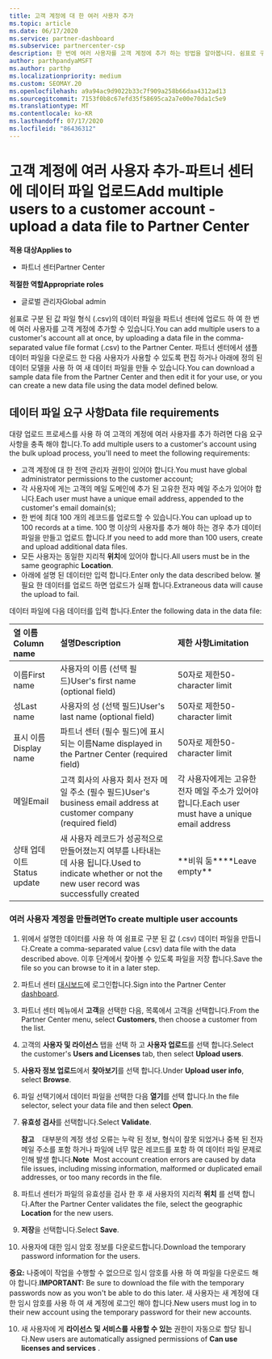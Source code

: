 ```yaml
---
title: 고객 계정에 대 한 여러 사용자 추가
ms.topic: article
ms.date: 06/17/2020
ms.service: partner-dashboard
ms.subservice: partnercenter-csp
description: 한 번에 여러 사용자를 고객 계정에 추가 하는 방법을 알아봅니다. 쉼표로 구분 된 값 (.csv) 파일 형식을 사용 하 여 파트너 센터에 데이터 파일을 업로드 합니다.
author: parthpandyaMSFT
ms.author: parthp
ms.localizationpriority: medium
ms.custom: SEOMAY.20
ms.openlocfilehash: a9a94ac9d9022b33c7f909a258b66daa4312ad13
ms.sourcegitcommit: 7153f0b8c67efd35f58695ca2a7e00e70da1c5e9
ms.translationtype: MT
ms.contentlocale: ko-KR
ms.lasthandoff: 07/17/2020
ms.locfileid: "86436312"
---
```

# <a name="add-multiple-users-to-a-customer-account---upload-a-data-file-to-partner-center"></a><span data-ttu-id="7ef90-104">고객 계정에 여러 사용자 추가-파트너 센터에 데이터 파일 업로드</span><span class="sxs-lookup"><span data-stu-id="7ef90-104">Add multiple users to a customer account - upload a data file to Partner Center</span></span>

<span data-ttu-id="7ef90-105">**적용 대상**</span><span class="sxs-lookup"><span data-stu-id="7ef90-105">**Applies to**</span></span>

- <span data-ttu-id="7ef90-106">파트너 센터</span><span class="sxs-lookup"><span data-stu-id="7ef90-106">Partner Center</span></span>

<span data-ttu-id="7ef90-107">**적절한 역할**</span><span class="sxs-lookup"><span data-stu-id="7ef90-107">**Appropriate roles**</span></span>

- <span data-ttu-id="7ef90-108">글로벌 관리자</span><span class="sxs-lookup"><span data-stu-id="7ef90-108">Global admin</span></span>

<span data-ttu-id="7ef90-109">쉼표로 구분 된 값 파일 형식 (.csv)의 데이터 파일을 파트너 센터에 업로드 하 여 한 번에 여러 사용자를 고객 계정에 추가할 수 있습니다.</span><span class="sxs-lookup"><span data-stu-id="7ef90-109">You can add multiple users to a customer's account all at once, by uploading a data file in the comma-separated value file format (.csv) to the Partner Center.</span></span> <span data-ttu-id="7ef90-110">파트너 센터에서 샘플 데이터 파일을 다운로드 한 다음 사용자가 사용할 수 있도록 편집 하거나 아래에 정의 된 데이터 모델을 사용 하 여 새 데이터 파일을 만들 수 있습니다.</span><span class="sxs-lookup"><span data-stu-id="7ef90-110">You can download a sample data file from the Partner Center and then edit it for your use, or you can create a new data file using the data model defined below.</span></span>

## <a name="data-file-requirements"></a><a href="" id="creatingtheimportcsvfile"></a><span data-ttu-id="7ef90-111">데이터 파일 요구 사항</span><span class="sxs-lookup"><span data-stu-id="7ef90-111">Data file requirements</span></span>

<span data-ttu-id="7ef90-112">대량 업로드 프로세스를 사용 하 여 고객의 계정에 여러 사용자를 추가 하려면 다음 요구 사항을 충족 해야 합니다.</span><span class="sxs-lookup"><span data-stu-id="7ef90-112">To add multiple users to a customer's account using the bulk upload process, you'll need to meet the following requirements:</span></span>

- <span data-ttu-id="7ef90-113">고객 계정에 대 한 전역 관리자 권한이 있어야 합니다.</span><span class="sxs-lookup"><span data-stu-id="7ef90-113">You must have global administrator permissions to the customer account;</span></span>
- <span data-ttu-id="7ef90-114">각 사용자에 게는 고객의 메일 도메인에 추가 된 고유한 전자 메일 주소가 있어야 합니다.</span><span class="sxs-lookup"><span data-stu-id="7ef90-114">Each user must have a unique email address, appended to the customer's email domain(s);</span></span>
- <span data-ttu-id="7ef90-115">한 번에 최대 100 개의 레코드를 업로드할 수 있습니다.</span><span class="sxs-lookup"><span data-stu-id="7ef90-115">You can upload up to 100 records at a time.</span></span> <span data-ttu-id="7ef90-116">100 명 이상의 사용자를 추가 해야 하는 경우 추가 데이터 파일을 만들고 업로드 합니다.</span><span class="sxs-lookup"><span data-stu-id="7ef90-116">If you need to add more than 100 users, create and upload additional data files.</span></span>
- <span data-ttu-id="7ef90-117">모든 사용자는 동일한 지리적 **위치**에 있어야 합니다.</span><span class="sxs-lookup"><span data-stu-id="7ef90-117">All users must be in the same geographic **Location**.</span></span>
- <span data-ttu-id="7ef90-118">아래에 설명 된 데이터만 입력 합니다.</span><span class="sxs-lookup"><span data-stu-id="7ef90-118">Enter only the data described below.</span></span> <span data-ttu-id="7ef90-119">불필요 한 데이터를 업로드 하면 업로드가 실패 합니다.</span><span class="sxs-lookup"><span data-stu-id="7ef90-119">Extraneous data will cause the upload to fail.</span></span>

<span data-ttu-id="7ef90-120">데이터 파일에 다음 데이터를 입력 합니다.</span><span class="sxs-lookup"><span data-stu-id="7ef90-120">Enter the following data in the data file:</span></span>

| <span data-ttu-id="7ef90-121">**열 이름**</span><span class="sxs-lookup"><span data-stu-id="7ef90-121">**Column name**</span></span> | <span data-ttu-id="7ef90-122">**설명**</span><span class="sxs-lookup"><span data-stu-id="7ef90-122">**Description**</span></span>  | <span data-ttu-id="7ef90-123">**제한 사항**</span><span class="sxs-lookup"><span data-stu-id="7ef90-123">**Limitation**</span></span>  |
|:-------- |:------  |:----- |
| <span data-ttu-id="7ef90-124">이름</span><span class="sxs-lookup"><span data-stu-id="7ef90-124">First name</span></span>  | <span data-ttu-id="7ef90-125">사용자의 이름 (선택 필드)</span><span class="sxs-lookup"><span data-stu-id="7ef90-125">User's first name (optional field)</span></span>  | <span data-ttu-id="7ef90-126">50자로 제한</span><span class="sxs-lookup"><span data-stu-id="7ef90-126">50-character limit</span></span>  |
| <span data-ttu-id="7ef90-127">성</span><span class="sxs-lookup"><span data-stu-id="7ef90-127">Last name</span></span>  | <span data-ttu-id="7ef90-128">사용자의 성 (선택 필드)</span><span class="sxs-lookup"><span data-stu-id="7ef90-128">User's last name (optional field)</span></span>  | <span data-ttu-id="7ef90-129">50자로 제한</span><span class="sxs-lookup"><span data-stu-id="7ef90-129">50-character limit</span></span>  |
| <span data-ttu-id="7ef90-130">표시 이름</span><span class="sxs-lookup"><span data-stu-id="7ef90-130">Display name</span></span>    | <span data-ttu-id="7ef90-131">파트너 센터 (필수 필드)에 표시 되는 이름</span><span class="sxs-lookup"><span data-stu-id="7ef90-131">Name displayed in the Partner Center (required field)</span></span>                            | <span data-ttu-id="7ef90-132">50자로 제한</span><span class="sxs-lookup"><span data-stu-id="7ef90-132">50-character limit</span></span>                         |
| <span data-ttu-id="7ef90-133">메일</span><span class="sxs-lookup"><span data-stu-id="7ef90-133">Email</span></span>   | <span data-ttu-id="7ef90-134">고객 회사의 사용자 회사 전자 메일 주소 (필수 필드)</span><span class="sxs-lookup"><span data-stu-id="7ef90-134">User's business email address at customer company (required field)</span></span>           | <span data-ttu-id="7ef90-135">각 사용자에게는 고유한 전자 메일 주소가 있어야 합니다.</span><span class="sxs-lookup"><span data-stu-id="7ef90-135">Each user must have a unique email address</span></span> |
| <span data-ttu-id="7ef90-136">상태 업데이트</span><span class="sxs-lookup"><span data-stu-id="7ef90-136">Status update</span></span>   | <span data-ttu-id="7ef90-137">새 사용자 레코드가 성공적으로 만들어졌는지 여부를 나타내는 데 사용 됩니다.</span><span class="sxs-lookup"><span data-stu-id="7ef90-137">Used to indicate whether or not the new user record was successfully created</span></span> | <span data-ttu-id="7ef90-138">\*\*비워 둠\*\*</span><span class="sxs-lookup"><span data-stu-id="7ef90-138">\*\*Leave empty\*\*</span></span>                        |

### <a name="to-create-multiple-user-accounts"></a><a href="" id="createmultipleuseraccounts"></a><span data-ttu-id="7ef90-139">여러 사용자 계정을 만들려면</span><span class="sxs-lookup"><span data-stu-id="7ef90-139">To create multiple user accounts</span></span>

<a href="" id="creatingtheaccounts"></a>

1. <span data-ttu-id="7ef90-140">위에서 설명한 데이터를 사용 하 여 쉼표로 구분 된 값 (.csv) 데이터 파일을 만듭니다.</span><span class="sxs-lookup"><span data-stu-id="7ef90-140">Create a comma-separated value (.csv) data file with the data described above.</span></span> <span data-ttu-id="7ef90-141">이후 단계에서 찾아볼 수 있도록 파일을 저장 합니다.</span><span class="sxs-lookup"><span data-stu-id="7ef90-141">Save the file so you can browse to it in a later step.</span></span>

2. <span data-ttu-id="7ef90-142">파트너 센터 [대시보드](https://partner.microsoft.com/dashboard)에 로그인합니다.</span><span class="sxs-lookup"><span data-stu-id="7ef90-142">Sign into the Partner Center [dashboard](https://partner.microsoft.com/dashboard).</span></span>

3. <span data-ttu-id="7ef90-143">파트너 센터 메뉴에서 **고객**을 선택한 다음, 목록에서 고객을 선택합니다.</span><span class="sxs-lookup"><span data-stu-id="7ef90-143">From the Partner Center menu, select **Customers**, then choose a customer from the list.</span></span>

4. <span data-ttu-id="7ef90-144">고객의 **사용자 및 라이선스** 탭을 선택 하 고 **사용자 업로드**를 선택 합니다.</span><span class="sxs-lookup"><span data-stu-id="7ef90-144">Select the customer's **Users and Licenses** tab, then select **Upload users**.</span></span>

5. <span data-ttu-id="7ef90-145">**사용자 정보 업로드**에서 **찾아보기**를 선택 합니다.</span><span class="sxs-lookup"><span data-stu-id="7ef90-145">Under **Upload user info**, select **Browse**.</span></span>

6. <span data-ttu-id="7ef90-146">파일 선택기에서 데이터 파일을 선택한 다음 **열기**를 선택 합니다.</span><span class="sxs-lookup"><span data-stu-id="7ef90-146">In the file selector, select your data file and then select **Open**.</span></span>

7. <span data-ttu-id="7ef90-147">**유효성 검사**를 선택합니다.</span><span class="sxs-lookup"><span data-stu-id="7ef90-147">Select **Validate**.</span></span>

    <span data-ttu-id="7ef90-148">**참고**    대부분의 계정 생성 오류는 누락 된 정보, 형식이 잘못 되었거나 중복 된 전자 메일 주소를 포함 하거나 파일에 너무 많은 레코드를 포함 하 여 데이터 파일 문제로 인해 발생 합니다.</span><span class="sxs-lookup"><span data-stu-id="7ef90-148">**Note**  Most account creation errors are caused by data file issues, including missing information, malformed or duplicated email addresses, or too many records in the file.</span></span>

8. <span data-ttu-id="7ef90-149">파트너 센터가 파일의 유효성을 검사 한 후 새 사용자의 지리적 **위치** 를 선택 합니다.</span><span class="sxs-lookup"><span data-stu-id="7ef90-149">After the Partner Center validates the file, select the geographic **Location** for the new users.</span></span>
9. <span data-ttu-id="7ef90-150">**저장**을 선택합니다.</span><span class="sxs-lookup"><span data-stu-id="7ef90-150">Select **Save**.</span></span>
10. <span data-ttu-id="7ef90-151">사용자에 대한 임시 암호 정보를 다운로드합니다.</span><span class="sxs-lookup"><span data-stu-id="7ef90-151">Download the temporary password information for the users.</span></span>

<span data-ttu-id="7ef90-152">**중요:** 나중에이 작업을 수행할 수 없으므로 임시 암호를 사용 하 여 파일을 다운로드 해야 합니다.</span><span class="sxs-lookup"><span data-stu-id="7ef90-152">**IMPORTANT:** Be sure to download the file with the temporary passwords now as you won't be able to do this later.</span></span> <span data-ttu-id="7ef90-153">새 사용자는 새 계정에 대 한 임시 암호를 사용 하 여 새 계정에 로그인 해야 합니다.</span><span class="sxs-lookup"><span data-stu-id="7ef90-153">New users must log in to their new account using the temporary password for their new accounts.</span></span>

10. <span data-ttu-id="7ef90-154">새 사용자에 게 **라이선스 및 서비스를 사용할 수 있는** 권한이 자동으로 할당 됩니다.</span><span class="sxs-lookup"><span data-stu-id="7ef90-154">New users are automatically assigned permissions of **Can use licenses and services** .</span></span> 

 

 



